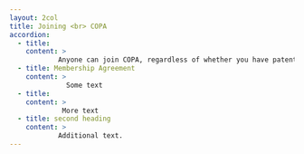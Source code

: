 ```yaml
---
layout: 2col
title: Joining <br> COPA
accordion:
  - title: 
    content: >   
            Anyone can join COPA, regardless of whether you have patents or not, by signing the COPA Membership Agreement.
  - title: Membership Agreement
    content: > 
              Some text
  - title:
    content: > 
             More text
  - title: second heading
    content: > 
            Additional text.
---
```


